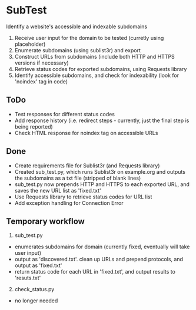 # SubTest
Identify a website's accessible and indexable subdomains

1. Receive user input for the domain to be tested (curretly using placeholder)
2. Enumerate subdomains (using sublist3r) and export
3. Construct URLs from subdomains (include both HTTP and HTTPS versions if necessary)
4. Retrieve status codes for exported subdomains, using Requests library
5. Identify accessible subdomains, and check for indexability (look for 'noindex' tag in code)


## ToDo
- Test responses for different status codes
- Add response history (i.e. redirect steps - currently, just the final step is being reported)
- Check HTML response for noindex tag on accessible URLs


## Done
- Create requirements file for Sublist3r (and Requests library)
- Created sub_test.py, which runs Sublist3r on example.org and outputs the subdomains as a txt file (stripped of blank lines)
- sub_test.py now prepends HTTP and HTTPS to each exported URL, and saves the new URL list as 'fixed.txt'
- Use Requests library to retrieve status codes for URL list
- Add exception handling for Connection Error


## Temporary workflow
1. sub_test.py 
- enumerates subdomains for domain (currently fixed, eventually will take user input)
- output as 'discovered.txt'. clean up URLs and prepend protocols, and output as 'fixed.txt'
- return status code for each URL in 'fixed.txt', and output results to 'resuts.txt'

2. check_status.py
- no longer needed